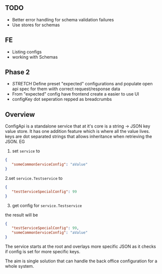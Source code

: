 ## TODO

- Better error handling for schema validation failures
- Use stores for schemas

## FE
- Listing configs
- working with Schemas

## Phase 2
- *STRETCH* Define preset "expected" configurations and populate open api spec for them wiith correct request/response data
- From "expected" config have frontend create a easier to use UI 
- configKey dot seperation repped as breadcrumbs

## Overview

ConfigApi is a standalone service that at it's core is a string -> JSON key value store. It has one addition feature which is where all the value lives. keys are dot separated strings that allows inheritance when retrieving the JSON. EG

1. set `service` to
```JSON
{
   "someCommonServiceConfig": "aValue"
}
```
2.set `service.Testservice` to
```JSON
{
   "testServiceSpecialConfig": 99
}
```

3. get config for `service.Testservice`

the result will be 
```JSON
{
   "testServiceSpecialConfig": 99,
   "someCommonServiceConfig": "aValue"
}
```

The service starts at the root and overlays more specific JSON as it checks if config is set for more specific keys.

The aim is single solution that can handle the back office configuration for a whole system. 
